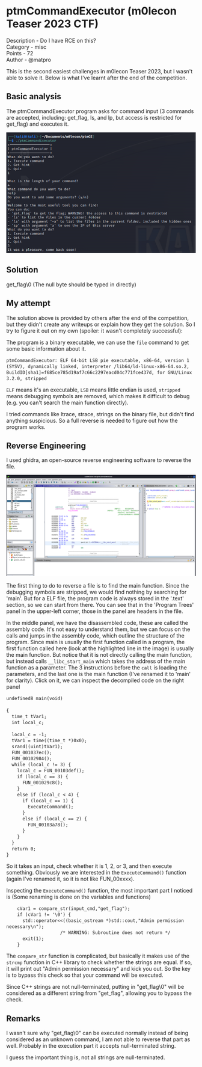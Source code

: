 # ptmCommandExecutor (m0lecon Teaser 2023 CTF)
Description - Do I have RCE on this?  
Category - misc  
Points - 72  
Author - @matpro  

This is the second easiest challenges in m0lecon Teaser 2023, but I wasn't able to solve it. Below is what I've learnt after the end of the competition. 

## Basic analysis
The ptmCommandExecutor program asks for command input (3 commands are accepted, including: get_flag, ls, and lp, but access is restricted for get_flag) and executes it.  

![](ptm1.png)

## Solution
get_flag\0 (The null byte should be typed in directly)

## My attempt
The solution above is provided by others after the end of the competition, but they didn't create any writeups or explain how they get the solution. So I try to figure it out on my own (spoiler: it wasn't completely successful):

The program is a binary executable, we can use the `file` command to get some basic information about it.
```
ptmCommandExecutor: ELF 64-bit LSB pie executable, x86-64, version 1 (SYSV), dynamically linked, interpreter /lib64/ld-linux-x86-64.so.2, BuildID[sha1]=f685ce785d19af7c66c2297eacd04c771fce437d, for GNU/Linux 3.2.0, stripped
```
`ELF` means it's an executable, `LSB` means little endian is used, `stripped` means debugging symbols are removed, which makes it difficult to debug (e.g. you can't search the main function directly).

I tried commands like ltrace, strace, strings on the binary file, but didn't find anything suspicious. So a full reverse is needed to figure out how the program works.

## Reverse Engineering
I used ghidra, an open-source reverse engineering software to reverse the file.

![](ptm_rev1.png)

The first thing to do to reverse a file is to find the main function. Since the debugging symbols are stripped, we would find nothing by searching for 'main'. But for a ELF file, the program code is always stored in the '.text' section, so we can start from there. You can see that in the 'Program Trees' panel in the upper-left corner, those in the panel are headers in the file.

In the middle panel, we have the disassembled code, these are called the assembly code. It's not easy to understand them, but we can focus on the calls and jumps in the assembly code, which outline the structure of the program. Since main is usually the first function called in a program, the first function called here (look at the highlighted line in the image) is usually the main function. But notice that it is not directly calling the main function, but instead calls `__libc_start_main` which takes the address of the main function as a parameter. The 3 instructions before the `call` is loading the parameters, and the last one is the main function (I've renamed it to 'main' for clarity). Click on it, we can inspect the decompiled code on the right panel

```
undefined8 main(void)

{
  time_t tVar1;
  int local_c;
  
  local_c = -1;
  tVar1 = time((time_t *)0x0);
  srand((uint)tVar1);
  FUN_001037ec();
  FUN_00102984();
  while (local_c != 3) {
    local_c = FUN_00103def();
    if (local_c == 3) {
      FUN_001029c8();
    }
    else if (local_c < 4) {
      if (local_c == 1) {
        ExecuteCommand();
      }
      else if (local_c == 2) {
        FUN_00103a78();
      }
    }
  }
  return 0;
}
```
So it takes an input, check whether it is 1, 2, or 3, and then execute something. Obviously we are interested in the `ExecuteCommand()` function (again I've renamed it, so it is not like FUN_00xxxx).

Inspecting the `ExecuteCommand()` function, the most important part I noticed is (Some renaming is done on the variables and functions)
```
    cVar1 = compare_str(input_cmd,"get_flag");
    if (cVar1 != '\0') {
      std::operator<<((basic_ostream *)std::cout,"Admin permission necessary\n");
                    /* WARNING: Subroutine does not return */
      exit(1);
    }
```
The `compare_str` function is complicated, but basically it makes use of the `strcmp` function in C++ library to check whether the strings are equal. If so, it will print out "Admin permission necessary" and kick you out. So the key is to bypass this check so that your command will be executed.

Since C++ strings are not null-terminated, putting in "get_flag\0" will be considered as a different string from "get_flag", allowing you to bypass the check.

## Remarks
I wasn't sure why "get_flag\0" can be executed normally instead of being considered as an unknown command, I am not able to reverse that part as well. Probably in the execution part it accepts null-terminated string.

I guess the important thing is, not all strings are null-terminated.

